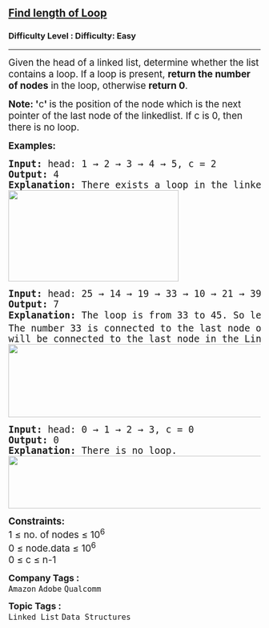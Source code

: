 <h2><a href="https://www.geeksforgeeks.org/problems/find-length-of-loop/1?page=1&category=Linked%20List&sortBy=submissions">Find length of Loop</a></h2><h3>Difficulty Level : Difficulty: Easy</h3><hr><div class="problems_problem_content__Xm_eO"><p><span style="font-size: 14pt;">Given the head of a linked list, determine whether the list contains a loop. If a loop is present,&nbsp;<strong>return the number of nodes</strong>&nbsp;in the loop, otherwise&nbsp;<strong>return 0</strong>.</span></p>
<p><span style="font-size: 14pt;"><strong>Note: '</strong>c<strong>'&nbsp;</strong>is the position of the node which is the next pointer of the last node of the linkedlist. If c is 0, then there is no loop.</span></p>
<p><span style="font-size: 14pt;"><strong>Examples:</strong></span></p>
<pre><span style="font-size: 14pt;"><span style="font-size: 18.6667px;"><strong>Input: </strong>head: 1 → 2 → 3 → 4 → 5, c = 2<strong>
Output: </strong>4<strong>
Explanation: </strong>There exists a loop in the linked list and the length of the loop is 4.</span><span style="font-size: 14pt;"><br><img src="https://media.geeksforgeeks.org/img-practice/prod/addEditProblem/893387/Web/Other/blobid0_1745983361.jpg" width="340" height="182"><br></span></span></pre>
<pre><span style="font-size: 14pt;"><strong>Input: </strong>head: 25 → 14 → 19 → 33 → 10 → 21 → 39 → 90 → 58 → 45, c = 4
<strong>Output: </strong>7<strong>
Explanation: </strong>The loop is from 33 to 45. So length of loop is 33 → <em style="font-size: 14pt; font-family: -apple-system, BlinkMacSystemFont, 'Segoe UI', Roboto, Oxygen, Ubuntu, Cantarell, 'Open Sans', 'Helvetica Neue', sans-serif;">10 </em>→ 21 → 39 → 90 → 58 → <em style="font-size: 14pt; font-family: -apple-system, BlinkMacSystemFont, 'Segoe UI', Roboto, Oxygen, Ubuntu, Cantarell, 'Open Sans', 'Helvetica Neue', sans-serif;">45</em><span style="font-size: 14pt; font-family: -apple-system, BlinkMacSystemFont, 'Segoe UI', Roboto, Oxygen, Ubuntu, Cantarell, 'Open Sans', 'Helvetica Neue', sans-serif;"> = 7.</span><br>The number 33 is connected to the last node of the linkedlist to form the loop because according to the input the 4<sup>th</sup> node from the beginning(1 based indexing) <br>will be connected to the last node in the LinkedList.<br><img src="https://media.geeksforgeeks.org/img-practice/prod/addEditProblem/893387/Web/Other/blobid0_1745659828.jpg" width="574" height="146"><br></span></pre>
<pre><span style="font-size: 14pt;"><strong>Input: </strong>head: 0 → 1 → 2 → 3, c = 0
<strong>Output: </strong>0<strong>
Explanation: </strong>There is no loop.<br><img src="https://media.geeksforgeeks.org/img-practice/prod/addEditProblem/893387/Web/Other/blobid1_1745662178.jpg" width="506" height="105"><br></span></pre>
<p><span style="font-size: 14pt;"><strong>Constraints:</strong><br>1 ≤ no. of nodes ≤ 10<sup>6<br></sup>0 ≤ node.data ≤ 10<sup>6</sup><br>0 ≤ c ≤ n-1</span></p></div><p><span style=font-size:18px><strong>Company Tags : </strong><br><code>Amazon</code>&nbsp;<code>Adobe</code>&nbsp;<code>Qualcomm</code>&nbsp;<br><p><span style=font-size:18px><strong>Topic Tags : </strong><br><code>Linked List</code>&nbsp;<code>Data Structures</code>&nbsp;